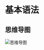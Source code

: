 # 基本语法

## 思维导图

![思维导图](https://edrawcloudpubliccn.oss-cn-shenzhen.aliyuncs.com/viewer/self/1059758/share/2025-1-9/1736411884/main.svg)
